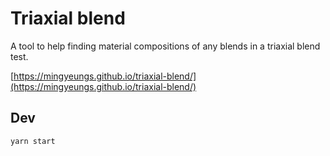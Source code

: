# Triaxial blend

A tool to help finding material compositions of any blends in a triaxial blend test.

[https://mingyeungs.github.io/triaxial-blend/](https://mingyeungs.github.io/triaxial-blend/)

## Dev

`yarn start`
